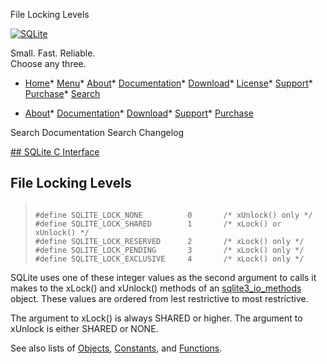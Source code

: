 




File Locking Levels




[![SQLite](../images/sqlite370_banner.gif)](../index.html)


Small. Fast. Reliable.  
Choose any three.


* [Home](../index.html)* [Menu](javascript:void(0))* [About](../about.html)* [Documentation](../docs.html)* [Download](../download.html)* [License](../copyright.html)* [Support](../support.html)* [Purchase](../prosupport.html)* [Search](javascript:void(0))




* [About](../about.html)* [Documentation](../docs.html)* [Download](../download.html)* [Support](../support.html)* [Purchase](../prosupport.html)






Search Documentation
Search Changelog









[## SQLite C Interface](../c3ref/intro.html)
## File Locking Levels




> ```
> 
> #define SQLITE_LOCK_NONE          0       /* xUnlock() only */
> #define SQLITE_LOCK_SHARED        1       /* xLock() or xUnlock() */
> #define SQLITE_LOCK_RESERVED      2       /* xLock() only */
> #define SQLITE_LOCK_PENDING       3       /* xLock() only */
> #define SQLITE_LOCK_EXCLUSIVE     4       /* xLock() only */
> 
> ```



SQLite uses one of these integer values as the second
argument to calls it makes to the xLock() and xUnlock() methods
of an [sqlite3\_io\_methods](../c3ref/io_methods.html) object. These values are ordered from
lest restrictive to most restrictive.


The argument to xLock() is always SHARED or higher. The argument to
xUnlock is either SHARED or NONE.


See also lists of
 [Objects](../c3ref/objlist.html),
 [Constants](../c3ref/constlist.html), and
 [Functions](../c3ref/funclist.html).


